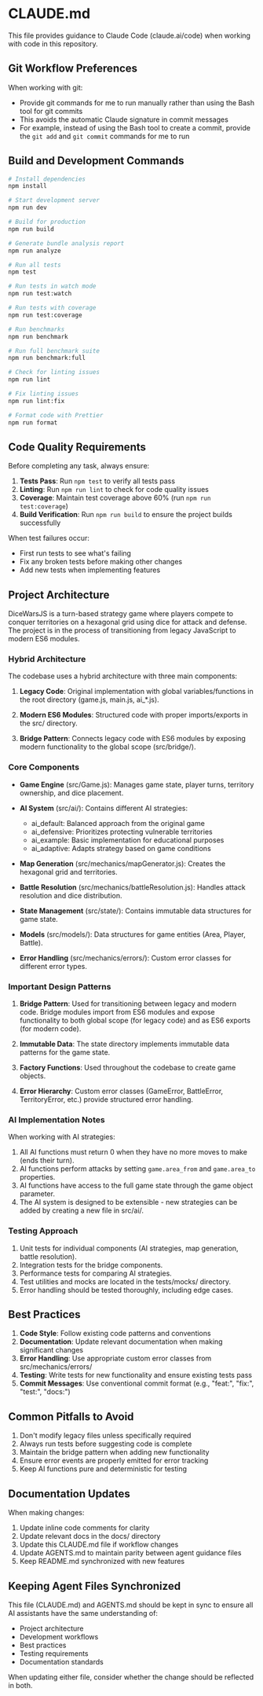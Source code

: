 # CLAUDE.md

This file provides guidance to Claude Code (claude.ai/code) when working with code in this repository.

## Git Workflow Preferences

When working with git:

- Provide git commands for me to run manually rather than using the Bash tool for git commits
- This avoids the automatic Claude signature in commit messages
- For example, instead of using the Bash tool to create a commit, provide the `git add` and `git commit` commands for me to run

## Build and Development Commands

```bash
# Install dependencies
npm install

# Start development server
npm run dev

# Build for production
npm run build

# Generate bundle analysis report
npm run analyze

# Run all tests
npm test

# Run tests in watch mode
npm run test:watch

# Run tests with coverage
npm run test:coverage

# Run benchmarks
npm run benchmark

# Run full benchmark suite
npm run benchmark:full

# Check for linting issues
npm run lint

# Fix linting issues
npm run lint:fix

# Format code with Prettier
npm run format
```

## Code Quality Requirements

Before completing any task, always ensure:

1. **Tests Pass**: Run `npm test` to verify all tests pass
2. **Linting**: Run `npm run lint` to check for code quality issues
3. **Coverage**: Maintain test coverage above 60% (run `npm run test:coverage`)
4. **Build Verification**: Run `npm run build` to ensure the project builds successfully

When test failures occur:

- First run tests to see what's failing
- Fix any broken tests before making other changes
- Add new tests when implementing features

## Project Architecture

DiceWarsJS is a turn-based strategy game where players compete to conquer territories on a hexagonal grid using dice for attack and defense. The project is in the process of transitioning from legacy JavaScript to modern ES6 modules.

### Hybrid Architecture

The codebase uses a hybrid architecture with three main components:

1. **Legacy Code**: Original implementation with global variables/functions in the root directory (game.js, main.js, ai\_\*.js).

2. **Modern ES6 Modules**: Structured code with proper imports/exports in the src/ directory.

3. **Bridge Pattern**: Connects legacy code with ES6 modules by exposing modern functionality to the global scope (src/bridge/).

### Core Components

- **Game Engine** (src/Game.js): Manages game state, player turns, territory ownership, and dice placement.

- **AI System** (src/ai/): Contains different AI strategies:

  - ai_default: Balanced approach from the original game
  - ai_defensive: Prioritizes protecting vulnerable territories
  - ai_example: Basic implementation for educational purposes
  - ai_adaptive: Adapts strategy based on game conditions

- **Map Generation** (src/mechanics/mapGenerator.js): Creates the hexagonal grid and territories.

- **Battle Resolution** (src/mechanics/battleResolution.js): Handles attack resolution and dice distribution.

- **State Management** (src/state/): Contains immutable data structures for game state.

- **Models** (src/models/): Data structures for game entities (Area, Player, Battle).

- **Error Handling** (src/mechanics/errors/): Custom error classes for different error types.

### Important Design Patterns

1. **Bridge Pattern**: Used for transitioning between legacy and modern code. Bridge modules import from ES6 modules and expose functionality to both global scope (for legacy code) and as ES6 exports (for modern code).

2. **Immutable Data**: The state directory implements immutable data patterns for the game state.

3. **Factory Functions**: Used throughout the codebase to create game objects.

4. **Error Hierarchy**: Custom error classes (GameError, BattleError, TerritoryError, etc.) provide structured error handling.

### AI Implementation Notes

When working with AI strategies:

1. All AI functions must return 0 when they have no more moves to make (ends their turn).
2. AI functions perform attacks by setting `game.area_from` and `game.area_to` properties.
3. AI functions have access to the full game state through the game object parameter.
4. The AI system is designed to be extensible - new strategies can be added by creating a new file in src/ai/.

### Testing Approach

1. Unit tests for individual components (AI strategies, map generation, battle resolution).
2. Integration tests for the bridge components.
3. Performance tests for comparing AI strategies.
4. Test utilities and mocks are located in the tests/mocks/ directory.
5. Error handling should be tested thoroughly, including edge cases.

## Best Practices

1. **Code Style**: Follow existing code patterns and conventions
2. **Documentation**: Update relevant documentation when making significant changes
3. **Error Handling**: Use appropriate custom error classes from src/mechanics/errors/
4. **Testing**: Write tests for new functionality and ensure existing tests pass
5. **Commit Messages**: Use conventional commit format (e.g., "feat:", "fix:", "test:", "docs:")

## Common Pitfalls to Avoid

1. Don't modify legacy files unless specifically required
2. Always run tests before suggesting code is complete
3. Maintain the bridge pattern when adding new functionality
4. Ensure error events are properly emitted for error tracking
5. Keep AI functions pure and deterministic for testing

## Documentation Updates

When making changes:

1. Update inline code comments for clarity
2. Update relevant docs in the docs/ directory
3. Update this CLAUDE.md file if workflow changes
4. Update AGENTS.md to maintain parity between agent guidance files
5. Keep README.md synchronized with new features

## Keeping Agent Files Synchronized

This file (CLAUDE.md) and AGENTS.md should be kept in sync to ensure all AI assistants have the same understanding of:

- Project architecture
- Development workflows
- Best practices
- Testing requirements
- Documentation standards

When updating either file, consider whether the change should be reflected in both.
